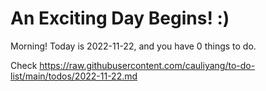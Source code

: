 # An Exciting Day Begins! :)

Morning! Today is 2022-11-22, and you have 0 things to do.

Check https://raw.githubusercontent.com/cauliyang/to-do-list/main/todos/2022-11-22.md